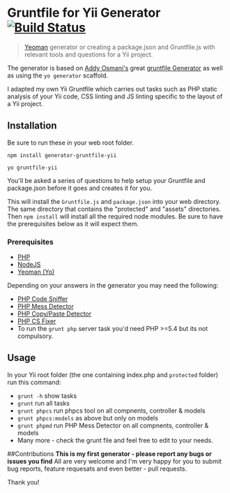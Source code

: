 # Gruntfile for Yii Generator [![Build Status](https://secure.travis-ci.org/OdinsHat/generator-gruntfile-yii.png?branch=master)](https://travis-ci.org/OdinsHat/generator-gruntfile-yii)

> [Yeoman](http://yeoman.io) generator or creating a package.json and Gruntfile.js with relevant tools and questions for a Yii project.

The generator is based on [Addy Osmani's](https://github.com/addyosmani) great [gruntfile Generator](https://github.com/yeoman/generator-gruntfile) as well as using the ```yo generator``` scaffold.

I adapted my own Yii Gruntfile which carries out tasks such as PHP static analysis of your Yii code, CSS linting and JS linting specific to the layout of a Yii project.

## Installation

Be sure to run these in your web root folder.

```npm install generator-gruntfile-yii```

```yo gruntfile-yii```

You'll be asked a series of questions to help setup your Gruntfile and package.json before it goes and creates it for you.

This will install the ```Gruntfile.js``` and ```package.json``` into your web directory. The same directory that contains the "protected" and "assets" directories. Then ```npm install``` will install all the required node modules. Be sure to have the prerequisites below as it will expect them.

### Prerequisites

* [PHP](http://www.php.net/)
* [NodeJS](http://nodejs.org/)
* [Yeoman (Yo)](http://yeoman.io/)

Depending on your answers in the generator you may need the following:
* [PHP Code Sniffer](http://pear.php.net/package/PHP_CodeSniffer/)
* [PHP Mess Detector](http://phpmd.org/)
* [PHP Copy/Paste Detector](https://github.com/sebastianbergmann/phpcpd)
* [PHP CS Fixer](https://github.com/fabpot/PHP-CS-Fixer)
* To run the ```grunt php``` server task you'd need PHP >=5.4 but its not compulsory.

## Usage

In your Yii root folder (the one containing index.php and ```protected``` folder) run this command:

* ```grunt -h``` show tasks
* ```grunt``` run all tasks
* ```grunt phpcs``` run phpcs tool on all compnents, controller & models
* ```grunt phpcs:models``` as above but only on models
* ```grunt phpmd``` run PHP Mess Detector on all compnents, controller & models
* Many more - check the grunt file and feel free to edit to your needs.

##Contributions
**This is my first generator - please report any bugs or issues you find**
All are very welcome and I'm very happy for you to submit bug reports, feature requesats and even better - pull requests.

Thank you!
